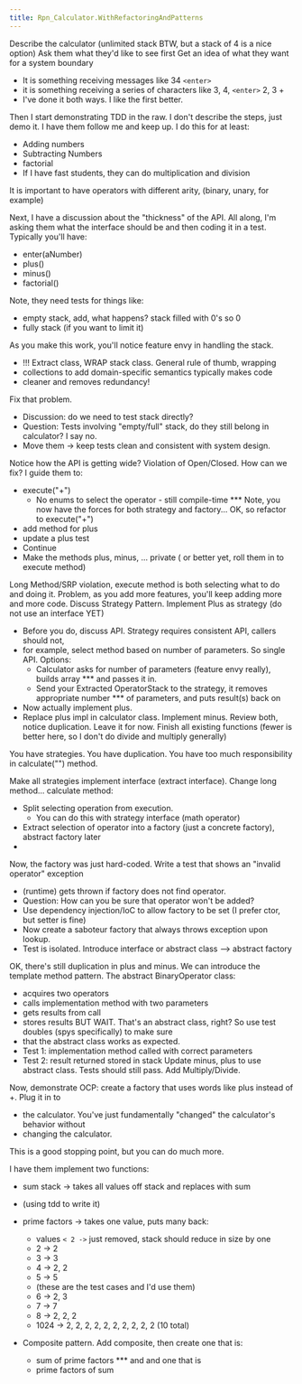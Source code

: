 ```yaml
---
title: Rpn_Calculator.WithRefactoringAndPatterns
---
```

Describe the calculator (unlimited stack BTW, but a stack of 4 is a nice option)
Ask them what they'd like to see first
Get an idea of what they want for a system boundary
* It is something receiving messages like 34 ```<enter>```
* it is something receiving a series of characters like 3, 4, ```<enter>``` 2, 3 +
* I've done it both ways. I like the first better.

Then I start demonstrating TDD in the raw. I don't describe the steps, just demo it.
I have them follow me and keep up.
I do this for at least:
* Adding numbers
* Subtracting Numbers
* factorial
* If I have fast students, they can do multiplication and division

It is important to have operators with different arity, (binary, unary, for example)

Next, I have a discussion about the "thickness" of the API. All along, I'm asking them
what the interface should be and then coding it in a test. Typically you'll have:
* enter(aNumber)
* plus()
* minus()
* factorial()

Note, they need tests for things like:
* empty stack, add, what happens? stack filled with 0's so 0
* fully stack (if you want to limit it)

As you make this work, you'll notice feature envy in handling the stack.
* !!! Extract class, WRAP stack class. General rule of thumb, wrapping
* collections to add domain-specific semantics typically makes code
* cleaner and removes redundancy!

Fix that problem.
* Discussion: do we need to test stack directly?
* Question: Tests involving "empty/full" stack, do they still belong in calculator? I say no.
* Move them -> keep tests clean and consistent with system design.

Notice how the API is getting wide? Violation of Open/Closed. How can we fix? I guide
them to:
* execute("+")
  * No enums to select the operator - still compile-time
*** Note, you now have the forces for both strategy and factory...
OK, so refactor to execute("+")
* add method for plus
* update a plus test
* Continue
* Make the methods plus, minus, ... private ( or better yet, roll them in to execute method)

Long Method/SRP violation, execute method is both selecting what to do and doing it.
Problem, as you add more features, you'll keep adding more and more code.
Discuss Strategy Pattern.
Implement Plus as strategy (do not use an interface YET)
* Before you do, discuss API. Strategy requires consistent API, callers should not,
* for example, select method based on number of parameters. So single API. Options:
  * Calculator asks for number of parameters (feature envy really), builds array
*** and passes it in.
  * Send your Extracted OperatorStack to the strategy, it removes appropriate number
*** of parameters, and puts result(s) back on
* Now actually implement plus.
* Replace plus impl in calculator class.
Implement minus.
Review both, notice duplication. Leave it for now.
Finish all existing functions (fewer is better here, so I don't do divide and multiply generally)

You have strategies. You have duplication. You have too much responsibility in calculate("") method.

Make all strategies implement interface (extract interface).
Change long method... calculate method:
* Split selecting operation from execution.
  * You can do this with strategy interface (math operator)
* Extract selection of operator into a factory (just a concrete factory), abstract factory later
* 
Now, the factory was just hard-coded. Write a test that shows an "invalid operator" exception
* (runtime) gets thrown if factory does not find operator.
* Question: How can you be sure that operator won't be added?
* Use dependency injection/IoC to allow factory to be set (I prefer ctor, but setter is fine)
* Now create a saboteur factory that always throws exception upon lookup.
* Test is isolated. Introduce interface or abstract class --> abstract factory

OK, there's still duplication in plus and minus. We can introduce the template method pattern.
The abstract BinaryOperator class:
* acquires two operators
* calls implementation method with two parameters
* gets results from call
* stores results
BUT WAIT. That's an abstract class, right? So use test doubles (spys specifically) to make sure
* that the abstract class works as expected.
* Test 1: implementation method called with correct parameters
* Test 2: result returned stored in stack
Update minus, plus to use abstract class. Tests should still pass.
Add Multiply/Divide.

Now, demonstrate OCP: create a factory that uses words like plus instead of +. Plug it in to
* the calculator. You've just fundamentally "changed" the calculator's behavior without
* changing the calculator.

This is a good stopping point, but you can do much more.

I have them implement two functions:
* sum stack -> takes all values off stack and replaces with sum
* (using tdd to write it)

* prime factors -> takes one value, puts many back:
  * values ```< 2 ->``` just removed, stack should reduce in size by one
  * 2 -> 2
  * 3 -> 3
  * 4 -> 2, 2
  * 5 -> 5
  * (these are the test cases and I'd use them)
  * 6 -> 2, 3
  * 7 -> 7
  * 8 -> 2, 2, 2
  * 1024 -> 2, 2, 2, 2, 2, 2, 2, 2, 2, 2 (10 total)

* Composite pattern. Add composite, then create one that is:
  * sum of prime factors
*** and and one that is
  * prime factors of sum


 
